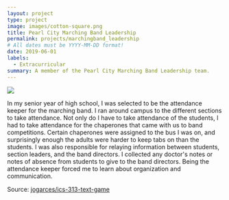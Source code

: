 ```yaml
---
layout: project
type: project
image: images/cotton-square.png
title: Pearl City Marching Band Leadership
permalink: projects/marchingband_leadership
# All dates must be YYYY-MM-DD format!
date: 2019-06-01
labels:
  - Extracurricular
summary: A member of the Pearl City Marching Band Leadership team.
---
```


<img class="ui image" src="{{ site.baseurl }}/images/cotton-header.png">

In my senior year of high school, I was selected to be the attendance keeper for the marching band. I ran around campus to the different sections to take attendance. Not only do I have to take attendance of the students, I had to take attendance for the chaperones that came with us to band competitions. Certain chaperones were assigned to the bus I was on, and surprisingly enough the adults were harder to keep tabs on than the students. I was also responsible for relaying information between students, section leaders, and the band directors. I collected any doctor's notes or notes of absence from students to give to the band directors. Being the attendance keeper forced me to learn about organization and communication.

Source: <a href="https://github.com/jogarces/ics-313-text-game"><i class="large github icon "></i>jogarces/ics-313-text-game</a>

